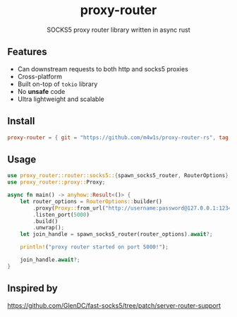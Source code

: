<div align="center">
    <h1>proxy-router</h1>
    <p>SOCKS5 proxy router library written in async rust</p>
</div>

## Features
- Can downstream requests to both http and socks5 proxies
- Cross-platform
- Built on-top of `tokio` library
- No **unsafe** code
- Ultra lightweight and scalable

## Install

```toml
proxy-router = { git = "https://github.com/m4w1s/proxy-router-rs", tag = "v0.1.0" }
```

## Usage

```rust
use proxy_router::router::socks5::{spawn_socks5_router, RouterOptions};
use proxy_router::proxy::Proxy;

async fn main() -> anyhow::Result<()> {
    let router_options = RouterOptions::builder()
        .proxy(Proxy::from_url("http://username:password@127.0.0.1:1234").unwrap())
        .listen_port(5000)
        .build()
        .unwrap();
    let join_handle = spawn_socks5_router(router_options).await?;

    println!("proxy router started on port 5000!");

    join_handle.await?;
}
```

## Inspired by

https://github.com/GlenDC/fast-socks5/tree/patch/server-router-support
